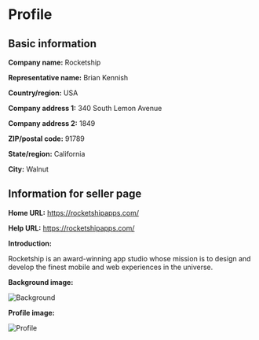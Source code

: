 # Profile

## Basic information

**Company name:** Rocketship

**Representative name:** Brian Kennish

**Country/region:** USA

**Company address 1:** 340 South Lemon Avenue

**Company address 2:** 1849

**ZIP/postal code:** 91789

**State/region:** California

**City:** Walnut

## Information for seller page

**Home URL:** https://rocketshipapps.com/

**Help URL:** https://rocketshipapps.com/

**Introduction:**

Rocketship is an award-winning app studio whose mission is to design and develop the finest mobile
and web experiences in the universe.

**Background image:**

![Background](background.png)

**Profile image:**

![Profile](profile.png)
